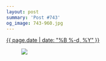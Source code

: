 ```yaml
---
layout: post
summary: 'Post #743'
og_image: 743-960.jpg
---
```


<div class="post">
 <time>
  <a href="/743">
   {{ page.date | date: "%B %-d, %Y" }}
  </a>
 </time>
 <a href="/743">
  <figure data-taken="4/9/2018">
   <img sizes="(min-width: 700px) 50vw, calc(100vw - 2rem)" src="{{ site.assets_url }}/743-480.jpg" srcset="{{ site.assets_url }}/743-240.jpg 240w, {{ site.assets_url }}/743-480.jpg 480w, {{ site.assets_url }}/743-720.jpg 720w, {{ site.assets_url }}/743-960.jpg 960w"/>
  </figure>
 </a>
</div>
